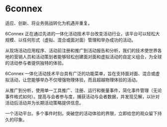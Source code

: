 # 6connex

适应、创新、将业务挑战转化为机遇并重复。

6Connex 正在通过先进的一体化活动技术平台改变活动行业，该平台可以轻松大规模、以任何形式（虚拟、混合或面对面）管理和举办成功的活动。

从现场活动应用程序、活动前注册和推广到活动报告和分析，我们的技术使世界各地的营销人员和活动策划者能够轻松创建面对面和虚拟活动的自定义组合，为全球的活动参与者提供独特的体验。

6Connex 一体化活动技术平台具有广泛的功能菜单，旨在支持面对面、混合或虚拟活动，让您能够举办不仅增强物理体验，而且超越物理体验的活动。

从推广到分析，使用单一工具推广、注册、运行和衡量事件，简化事件管理（无论事件格式如何）。提高与会者参与度，捕获活动与会者数据，并发现见解，以针对活动后活动并为长期活动策略提供信息。

一个活动平台。多个事件时刻。突破您的活动体验的界限，立即给您的观众留下持久的印象。
